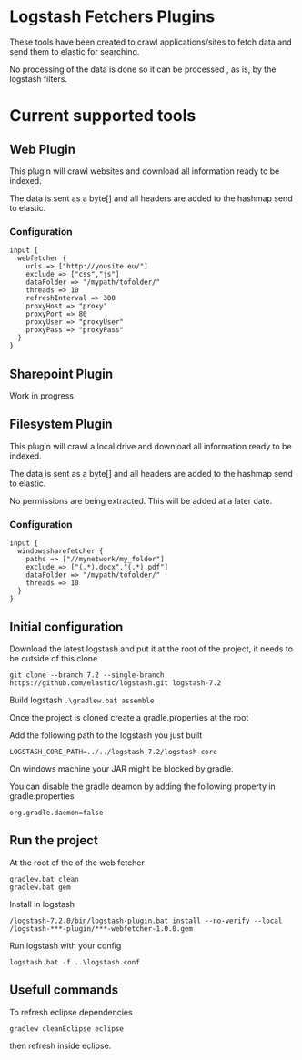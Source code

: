 # Logstash Fetchers Plugins

These tools have been created to crawl applications/sites to fetch data and send them to elastic for searching.

No processing of the data is done so it can be processed , as is, by the logstash filters.

# Current supported tools

## Web Plugin

This plugin will crawl websites and download all information ready to be indexed.

The data is sent as a byte[] and all headers are added to the hashmap send to elastic.

### Configuration

```
input {
  webfetcher {
	urls => ["http://yousite.eu/"]
	exclude => ["css","js"]
	dataFolder => "/mypath/tofolder/"
	threads => 10
	refreshInterval => 300
	proxyHost => "proxy"
	proxyPort => 80
	proxyUser => "proxyUser"
	proxyPass => "proxyPass"
  }
}
```

## Sharepoint Plugin

Work in progress

## Filesystem Plugin

This plugin will crawl a local drive and download all information ready to be indexed.

The data is sent as a byte[] and all headers are added to the hashmap send to elastic.

No permissions are being extracted. This will be added at a later date.

### Configuration

```
input {
  windowssharefetcher {
	paths => ["//mynetwork/my_folder"]
	exclude => ["(.*).docx","(.*).pdf"]
	dataFolder => "/mypath/tofolder/"
	threads => 10
  }
}
```


## Initial configuration

Download the latest logstash and put it at the root of the project, it needs to be outside of this clone

```git clone --branch 7.2 --single-branch https://github.com/elastic/logstash.git logstash-7.2```

Build logstash
```.\gradlew.bat assemble```

Once the project is cloned create a gradle.properties at the root

Add the following path to the logstash you just built

```LOGSTASH_CORE_PATH=../../logstash-7.2/logstash-core```

On windows machine your JAR might be blocked by gradle.

You can disable the gradle deamon by adding the following property in gradle.properties

```org.gradle.daemon=false```

## Run the project

At the root of the of the web fetcher

```
gradlew.bat clean
gradlew.bat gem
```

Install in logstash

```/logstash-7.2.0/bin/logstash-plugin.bat install --no-verify --local /logstash-***-plugin/***-webfetcher-1.0.0.gem```

Run logstash with your config

```logstash.bat -f ..\logstash.conf```

## Usefull commands

To refresh eclipse dependencies

```gradlew cleanEclipse eclipse```

then refresh inside eclipse.